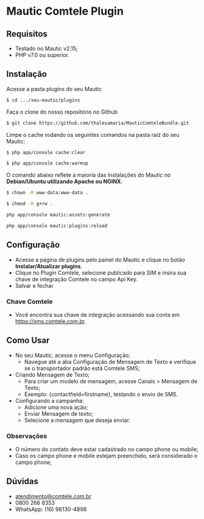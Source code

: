 # Mautic Comtele Plugin

## Requisitos

- Testado no Mautic v2.15;
- PHP v7.0 ou superior.

## Instalação

Acesse a pasta plugins do seu Mautic
```sh
$ cd .../seu-mautic/plugins
```

Faça o clone do nosso repositório no Github
```sh
$ git clone https://github.com/thalesamaria/MauticComteleBundle.git
```

Limpe o cache rodando os seguintes comandos na pasta raíz do seu Mautic:
```sh
$ php app/console cache:clear
```
```sh
$ php app/console cache:warmup
```
O comando abaixo reflete a maioria das instalações do Mautic no **Debian/Ubuntu utilizando Apache ou NGINX**:
```sh
$ chown -R www-data:www-data .
```
```sh
$ chmod -R g+rw .
```
```sh
php app/console mautic:assets:generate
```
```sh
php app/console mautic:plugins:reload
```
## Configuração
- Acesse a página de plugins pelo painel do Mautic e clique no botão **Instalar/Atualizar plugins**.
- Clique no Plugin Comtele, selecione publicado para SIM e insira sua chave de integração Comtele no campo Api Key.
- Salvar e fechar

### Chave Comtele
- Você encontra sua chave de integração acessando sua conta em https://sms.comtele.com.br.

## Como Usar
- No seu Mautic, acesse o menu Configuração;
  + Navegue até a aba Configuração de Mensagem de Texto e verifique se o transportador padrão está Comtele SMS;
- Criando Mensagem de Texto;
  + Para criar um modelo de mensagem, acesse Canais > Mensagem de Texto;
  + Exemplo: {contactfield=firstname}, testando o envio de SMS.
- Configurando a campanha:
  + Adicione uma nova ação;
  + Enviar Mensagem de texto;
  + Selecione a mensagem que deseja enviar.
  
### Observações
- O número do contato deve estar cadastrado no campo phone ou mobile;
- Caso os campo phone e mobile estejam preenchido, será considerado o campo phone;

## Dúvidas
- atendimento@comtele.com.br
- 0800 266 8353
- WhatsApp: (16) 98130-4898
